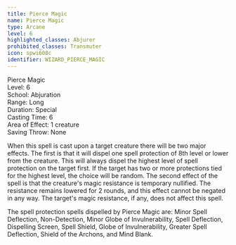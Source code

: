 ```yaml
---
title: Pierce Magic
name: Pierce Magic
type: Arcane
level: 6
highlighted_classes: Abjurer
prohibited_classes: Transmuter
icon: spwi608c
identifier: WIZARD_PIERCE_MAGIC
---
```

Pierce Magic  
Level: 6  
School: Abjuration  
Range: Long  
Duration: Special  
Casting Time: 6  
Area of Effect: 1 creature  
Saving Throw: None  
  
When this spell is cast upon a target creature there will be two major effects. The first is that it will dispel one spell protection of 8th level or lower from the creature. This will always dispel the highest level of spell protection on the target first. If the target has two or more protections tied for the highest level, the choice will be random. The second effect of the spell is that the creature's magic resistance is temporary nullified. The resistance remains lowered for 2 rounds, and this effect cannot be negated in any way. The target's magic resistance, if any, does not affect this spell.  
  
The spell protection spells dispelled by Pierce Magic are: Minor Spell Deflection, Non-Detection, Minor Globe of Invulnerability, Spell Deflection, Dispelling Screen, Spell Shield, Globe of Invulnerability, Greater Spell Deflection, Shield of the Archons, and Mind Blank.  
